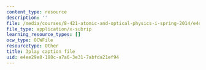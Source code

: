 ```yaml
---
content_type: resource
description: ''
file: /media/courses/8-421-atomic-and-optical-physics-i-spring-2014/e4ee29e8188ca7a63e317abfda21ef94_zlaRnrjcjmw.srt
file_type: application/x-subrip
learning_resource_types: []
ocw_type: OCWFile
resourcetype: Other
title: 3play caption file
uid: e4ee29e8-188c-a7a6-3e31-7abfda21ef94
---
```

